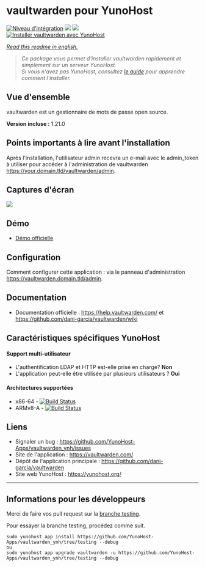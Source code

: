 # vaultwarden pour YunoHost

[![Niveau d'intégration](https://dash.yunohost.org/integration/vaultwarden.svg)](https://dash.yunohost.org/appci/app/vaultwarden) ![](https://ci-apps.yunohost.org/ci/badges/vaultwarden.status.svg) ![](https://ci-apps.yunohost.org/ci/badges/vaultwarden.maintain.svg)  
[![Installer vaultwarden avec YunoHost](https://install-app.yunohost.org/install-with-yunohost.svg)](https://install-app.yunohost.org/?app=vaultwarden)

*[Read this readme in english.](./README.md)* 

> *Ce package vous permet d'installer vaultwarden rapidement et simplement sur un serveur YunoHost.  
Si vous n'avez pas YunoHost, consultez [le guide](https://yunohost.org/#/install) pour apprendre comment l'installer.*

## Vue d'ensemble
vaultwarden est un gestionnaire de mots de passe open source.

**Version incluse :** 1.21.0

## Points importants à lire avant l'installation

Après l'installation, l'utilisateur admin recevra un e-mail avec le admin_token à utiliser pour accéder à l'administration de vaultwarden https://your.domain.tld/vaultwarden/admin.

## Captures d'écran

![](https://vaultwarden.com/images/hero.png)

## Démo

* [Démo officielle](https://vault.vaultwarden.com/#/register)

## Configuration

Comment configurer cette application : via le panneau d'administration https://vaultwarden.domain.tld/admin.

## Documentation

 * Documentation officielle : https://help.vaultwarden.com/ et https://github.com/dani-garcia/vaultwarden/wiki

## Caractéristiques spécifiques YunoHost

#### Support multi-utilisateur

* L'authentification LDAP et HTTP est-elle prise en charge? **Non**
* L'application peut-elle être utilisée par plusieurs utilisateurs ? **Oui**

#### Architectures supportées

* x86-64 - [![Build Status](https://ci-apps.yunohost.org/ci/logs/vaultwarden.svg)](https://ci-apps.yunohost.org/ci/apps/vaultwarden/)
* ARMv8-A - [![Build Status](https://ci-apps-arm.yunohost.org/ci/logs/vaultwarden.svg)](https://ci-apps-arm.yunohost.org/ci/apps/vaultwarden/)

## Liens

 * Signaler un bug : https://github.com/YunoHost-Apps/vaultwarden_ynh/issues
 * Site de l'application : https://vaultwarden.com/
 * Dépôt de l'application principale : https://github.com/dani-garcia/vaultwarden
 * Site web YunoHost : https://yunohost.org/

---

## Informations pour les développeurs

Merci de faire vos pull request sur la [branche testing](https://github.com/YunoHost-Apps/vaultwarden_ynh/tree/testing).

Pour essayer la branche testing, procédez comme suit.
```
sudo yunohost app install https://github.com/YunoHost-Apps/vaultwarden_ynh/tree/testing --debug
ou
sudo yunohost app upgrade vaultwarden -u https://github.com/YunoHost-Apps/vaultwarden_ynh/tree/testing --debug
```
